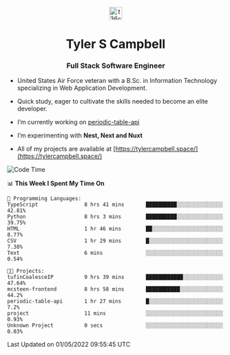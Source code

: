<p align="center">
<a href="https://www.linkedin.com/in/t36campbell" target="blank"><img align="center" src="https://ik.imagekit.io/t36campbell/Portfolio/linkedin.png.original_m8bbGgPh6.png" alt="t36campbell" height="30" width="30" /></a>
</p>
<h1 align="center">Tyler S Campbell</h1>
<h3 align="center">Full Stack Software Engineer</h3>

* United States Air Force veteran with a B.Sc. in Information Technology specializing in Web Application Development. 

* Quick study, eager to cultivate the skills needed to become an elite developer.

* I’m currently working on [periodic-table-api](https://github.com/t36campbell/periodic-table-api)

* I’m experimenting with **Nest, Next and Nuxt**

* All of my projects are available at [https://tylercampbell.space/](https://tylercampbell.space/)

<!--START_SECTION:waka-->
![Code Time](http://img.shields.io/badge/Code%20Time-1%2C609%20hrs%2040%20mins-blue)

📊 **This Week I Spent My Time On** 

```text
💬 Programming Languages: 
TypeScript               8 hrs 41 mins       ██████████░░░░░░░░░░░░░░░   42.81% 
Python                   8 hrs 3 mins        ██████████░░░░░░░░░░░░░░░   39.75% 
HTML                     1 hr 46 mins        ██░░░░░░░░░░░░░░░░░░░░░░░   8.77% 
CSV                      1 hr 29 mins        █░░░░░░░░░░░░░░░░░░░░░░░░   7.38% 
Text                     6 mins              ░░░░░░░░░░░░░░░░░░░░░░░░░   0.54%

🐱‍💻 Projects: 
tufinCoalesceIP          9 hrs 39 mins       ████████████░░░░░░░░░░░░░   47.64% 
mcsteen-frontend         8 hrs 58 mins       ███████████░░░░░░░░░░░░░░   44.2% 
periodic-table-api       1 hr 27 mins        █░░░░░░░░░░░░░░░░░░░░░░░░   7.2% 
project                  11 mins             ░░░░░░░░░░░░░░░░░░░░░░░░░   0.93% 
Unknown Project          0 secs              ░░░░░░░░░░░░░░░░░░░░░░░░░   0.03%

```


 Last Updated on 01/05/2022 09:55:45 UTC
<!--END_SECTION:waka-->
